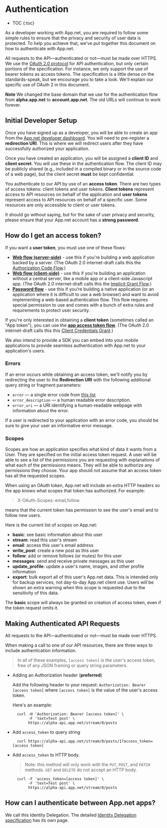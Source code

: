 # Authentication

* TOC
{:toc}

As a developer working with App.net, you are required to follow some simple rules to ensure that the privacy and security of user data is protected. To help you achieve that, we've put together this document on how to authenticate with App.net.

All requests to the API—authenticated or not—must be made over HTTPS. We use the [OAuth 2.0 protocol](http://tools.ietf.org/html/draft-ietf-oauth-v2-31) for API authentication, but only certain portions of the specification. For instance, we only support the use of bearer tokens as access tokens. The specification is a little dense on the standards-speak, but we encourage you to take a look. We'll explain our specific use of OAuth 2 in this document.

**Note** We changed the base domain that we use for the authentication flow from **alpha.app.net** to **account.app.net**. The old URLs will continue to work forever.

## Initial Developer Setup

Once you have signed up as a developer, you will be able to create an app from the [App.net developer dashboard](https://account.app.net/developer/apps/). You will need to pre-register a **redirection URI**. This is where we will redirect users after they have successfully authorized your application.

Once you have created an application, you will be assigned a **client ID** and **client secret**. You will use these in the authentication flow. The client ID may be publicly shared (e.g., included in a compiled binary or in the source code of a web page), but the client secret **must** be kept confidential.

You authenticate to our API by use of an **access token**. There are two types of access tokens: client tokens and user tokens. **Client tokens** represent access to API resources on behalf of the application and **user tokens** represent access to API resources on behalf of a specific user. Some resources are only accessible to client or user tokens.

It should go without saying, but for the sake of user privacy and security, please ensure that your App.net account has a **strong password**.

## How do I get an access token?

If you want a **user token**, you must use one of these flows:

* **[Web flow (server-side)](flows/web/#server-side-flow)** - use this if you're building a web application backed by a server. (The OAuth 2.0 internet-draft calls this the [Authorization Code Flow](http://tools.ietf.org/html/draft-ietf-oauth-v2-31#section-4.1).)
* **[Web flow (client-side)](flows/web/#client-side-flow)** - use this if you're building an application without a central server, like a mobile app or a client-side Javascript app. (The OAuth 2.0 internet-draft calls this the [Implicit Grant Flow](http://tools.ietf.org/html/draft-ietf-oauth-v2-31#section-4.2).)
* **[Password flow](flows/password/)** - use this if you're building a native application (or an application where it is difficult to use a web browser) and want to avoid implementing a web-based authentication flow. This flow requires special permission to use and comes with a bunch of extra rules and requirements to protect user security.

If you're only interested in obtaining a **client token** (sometimes called an "App token"), you can use the **[app access token flow](flows/app_access_token)**. (The OAuth 2.0 internet-draft calls this this [Client Credentials Grant](http://tools.ietf.org/html/draft-ietf-oauth-v2-31#section-4.4).)

We also intend to provide a SDK you can embed into your mobile applications to provide seamless authentication with App.net to your application's users.

### Errors

If an error occurs while obtaining an access token, we'll notify you by redirecting the user to the **Redirection URI** with the following additional query string or fragment parameters:

* `error` — a single error code from [this list](http://tools.ietf.org/html/draft-ietf-oauth-v2-31#section-4.1.2.1)
* `error_description` — a human readable error description.
* `error_uri` — a URI identifying a human-readable webpage with information about the error.

If a user is redirected to your application with an error code, you should be sure to give your user an informative error message.

### Scopes

Scopes are how an application specifies what kind of data it wants from a User. They are specified on the initial access token request. A user will be able to see a list of the permissions you are requesting with explanations of what each of the permissions means. They will be able to authorize any permissions they choose. Your app should not assume that an access token has all the requested scopes.

When using an OAuth token, App.net will include an extra HTTP headers so the app knows what scopes that token has authorized. For example:

> X-OAuth-Scopes: email,follow

means that the current token has permission to see the user's email and to follow new users.

Here is the current list of scopes on App.net:

* **basic**: see basic information about this user
* **stream**: read this user's stream
* **email**: access this user's email address
* **write_post**: create a new post as this user
* **follow**: add or remove follows (or mutes) for this user
* **messages**: send and receive private messages as this user
* **update_profile**: update a user's name, images, and other profile information
* **export**: bulk export all of this user's App.net data. This is intended only for backup services, not day-to-day App.net client use. Users will be shown an extra warning when this scope is requested due to the sensitivity of this data.

The **basic** scope will always be granted on creation of access token, even if the token request omits it.

## Making Authenticated API Requests

All requests to the API—authenticated or not—must be made over HTTPS.

When making a call to one of our API resources, there are three ways to include authentication information.

> In all of these examples, `[access token]` is the user's access token, free of any JSON framing or query string parameters.

* Adding an Authorization header (**preferred**)

    Add the following header to your request:
    `Authorization: Bearer [access token]`
    where `[access token]` is the value of the user's access token.

    Here's an example:
    
        curl -H 'Authorization: Bearer [access token]' \
             -F 'text=Test post' \
             https://alpha-api.app.net/stream/0/posts

* Add `access_token` to query string
    
        curl https://alpha-api.app.net/stream/0/posts/1?access_token=[access token]

* Add `access_token` to HTTP body. 

    > Note: this method will only work with the `PUT`, `POST`, and `PATCH` methods. `GET` and `DELETE` do not accept an HTTP body.

        curl -F 'access_token=[access token]' \
             -F 'text=Test post' \
             https://alpha-api.app.net/stream/0/posts

## How can I authenticate between App.net apps?

We call this Identity Delegation. The detailed [Identity Delegation
specification](identity_delegation/) has its own page.


